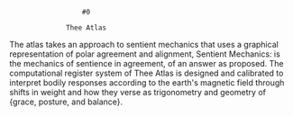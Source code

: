                       #0

                  Thee Atlas

The atlas takes an approach to sentient mechanics that
uses a graphical representation of polar agreement
and alignment, Sentient Mechanics: is the mechanics
of sentience in agreement, of an answer as proposed.
The computational register system of Thee Atlas is
designed and calibrated to interpret bodily responses
according to the earth's magnetic field through shifts
in weight and how they verse as trigonometry and
geometry of {grace, posture, and balance}.
